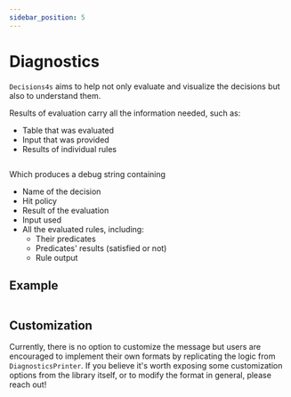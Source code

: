 ```yaml
---
sidebar_position: 5
---
```


# Diagnostics

`Decisions4s` aims to help not only evaluate and visualize the decisions but also to understand them.

Results of evaluation carry all the information needed, such as:

* Table that was evaluated
* Input that was provided
* Results of individual rules

```scala file=./main/scala/decisions4s/example/docs/DiagnosticsExample.scala start=start_diagnose end=end_diagnose
```

Which produces a debug string containing

* Name of the decision
* Hit policy
* Result of the evaluation
* Input used
* All the evaluated rules, including:
    * Their predicates
    * Predicates' results (satisfied or not)
    * Rule output

## Example

```text file=./test/resources/docs/pull-request-diagnostics.txt
```

## Customization

Currently,
there is no option to customize the message
but users are encouraged to implement their own formats by replicating the logic from `DiagnosticsPrinter`.
If you believe it's worth exposing some customization options from the library itself, or to modify the format in
general, please reach out!